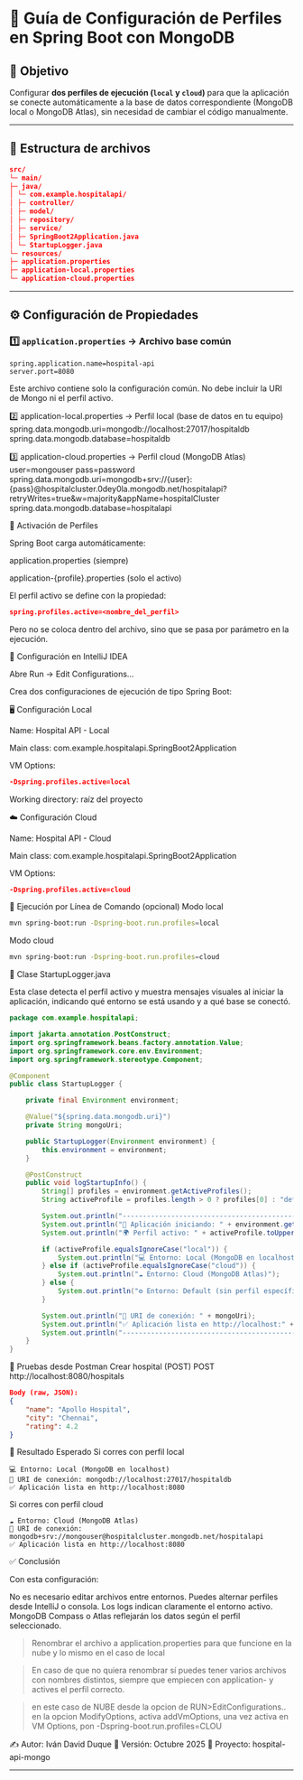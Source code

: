 # 🏥 Guía de Configuración de Perfiles en Spring Boot con MongoDB

## 🎯 Objetivo
Configurar **dos perfiles de ejecución (`local` y `cloud`)** para que la aplicación se conecte automáticamente a la base de datos correspondiente (MongoDB local o MongoDB Atlas), sin necesidad de cambiar el código manualmente.

---

## 📁 Estructura de archivos
```json 
src/
└─ main/
├─ java/
│ └─ com.example.hospitalapi/
│ ├─ controller/
│ ├─ model/
│ ├─ repository/
│ ├─ service/
│ ├─ SpringBoot2Application.java
│ └─ StartupLogger.java
└─ resources/
├─ application.properties
├─ application-local.properties
└─ application-cloud.properties
```

---

## ⚙️ Configuración de Propiedades

### 1️⃣ `application.properties` → Archivo base común
```properties
spring.application.name=hospital-api
server.port=8080
```
Este archivo contiene solo la configuración común.
No debe incluir la URI de Mongo ni el perfil activo.


2️⃣ application-local.properties → Perfil local (base de datos en tu equipo)
spring.data.mongodb.uri=mongodb://localhost:27017/hospitaldb
spring.data.mongodb.database=hospitaldb

3️⃣ application-cloud.properties → Perfil cloud (MongoDB Atlas) user=mongouser pass=password
spring.data.mongodb.uri=mongodb+srv://{user}:{pass}@hospitalcluster.0dey0la.mongodb.net/hospitalapi?retryWrites=true&w=majority&appName=hospitalCluster
spring.data.mongodb.database=hospitalapi

🧠 Activación de Perfiles

Spring Boot carga automáticamente:

application.properties (siempre)

application-{profile}.properties (solo el activo)

El perfil activo se define con la propiedad:

```json
spring.profiles.active=<nombre_del_perfil>
```
Pero no se coloca dentro del archivo,
sino que se pasa por parámetro en la ejecución.

🧰 Configuración en IntelliJ IDEA

Abre Run → Edit Configurations...

Crea dos configuraciones de ejecución de tipo Spring Boot:

🖥️ Configuración Local

Name: Hospital API - Local

Main class: com.example.hospitalapi.SpringBoot2Application

VM Options:

```json
-Dspring.profiles.active=local
```
Working directory: raíz del proyecto

☁️ Configuración Cloud

Name: Hospital API - Cloud

Main class: com.example.hospitalapi.SpringBoot2Application

VM Options:

```json
-Dspring.profiles.active=cloud
```
🚀 Ejecución por Línea de Comando (opcional)
Modo local
```bash
mvn spring-boot:run -Dspring-boot.run.profiles=local
```

Modo cloud
```bash
mvn spring-boot:run -Dspring-boot.run.profiles=cloud
```
🧾 Clase StartupLogger.java

Esta clase detecta el perfil activo y muestra mensajes visuales al iniciar la aplicación, 
indicando qué entorno se está usando y a qué base se conectó.

```java
package com.example.hospitalapi;

import jakarta.annotation.PostConstruct;
import org.springframework.beans.factory.annotation.Value;
import org.springframework.core.env.Environment;
import org.springframework.stereotype.Component;

@Component
public class StartupLogger {

    private final Environment environment;

    @Value("${spring.data.mongodb.uri}")
    private String mongoUri;

    public StartupLogger(Environment environment) {
        this.environment = environment;
    }

    @PostConstruct
    public void logStartupInfo() {
        String[] profiles = environment.getActiveProfiles();
        String activeProfile = profiles.length > 0 ? profiles[0] : "default";

        System.out.println("--------------------------------------------------------");
        System.out.println("🚀 Aplicación iniciando: " + environment.getProperty("spring.application.name"));
        System.out.println("🌍 Perfil activo: " + activeProfile.toUpperCase());

        if (activeProfile.equalsIgnoreCase("local")) {
            System.out.println("💻 Entorno: Local (MongoDB en localhost)");
        } else if (activeProfile.equalsIgnoreCase("cloud")) {
            System.out.println("☁️ Entorno: Cloud (MongoDB Atlas)");
        } else {
            System.out.println("⚙️ Entorno: Default (sin perfil específico)");
        }

        System.out.println("🔗 URI de conexión: " + mongoUri);
        System.out.println("✅ Aplicación lista en http://localhost:" + environment.getProperty("server.port"));
        System.out.println("--------------------------------------------------------");
    }
}
```
🧪 Pruebas desde Postman
Crear hospital (POST)
POST http://localhost:8080/hospitals
```json
Body (raw, JSON):
{
    "name": "Apollo Hospital",
    "city": "Chennai",
    "rating": 4.2
}
```
🧩 Resultado Esperado
Si corres con perfil local
```console  
💻 Entorno: Local (MongoDB en localhost)
🔗 URI de conexión: mongodb://localhost:27017/hospitaldb
✅ Aplicación lista en http://localhost:8080
```
Si corres con perfil cloud
```console  
☁️ Entorno: Cloud (MongoDB Atlas)
🔗 URI de conexión: mongodb+srv://mongouser@hospitalcluster.mongodb.net/hospitalapi
✅ Aplicación lista en http://localhost:8080
```
✅ Conclusión

Con esta configuración:

No es necesario editar archivos entre entornos.
Puedes alternar perfiles desde IntelliJ o consola.
Los logs indican claramente el entorno activo.
MongoDB Compass o Atlas reflejarán los datos según el perfil seleccionado.


> Renombrar el archivo a application.properties para que funcione en la nube y lo mismo en el caso de local

> En caso de que no quiera renombrar sí puedes tener varios archivos con nombres distintos,
> siempre que empiecen con application- y actives el perfil correcto.

> en este caso de NUBE desde la opcion de RUN>EditConfigurations.. en la opcion ModifyOptions,
> activa addVmOptions, una vez activa en VM Options, pon -Dspring-boot.run.profiles=CLOU

✍️ Autor: Iván David Duque
📅 Versión: Octubre 2025
📘 Proyecto: hospital-api-mongo

---
 
